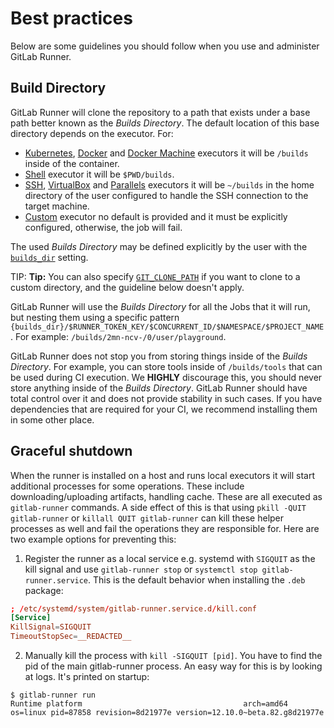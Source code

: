 # Best practices

Below are some guidelines you should follow when you use and administer
GitLab Runner.

## Build Directory

GitLab Runner will clone the repository to a path that exists under a
base path better known as the _Builds Directory_. The default location
of this base directory depends on the executor. For:

- [Kubernetes](../executors/kubernetes.md),
  [Docker](../executors/docker.md) and [Docker
  Machine](../executors/docker_machine.md) executors it will be
  `/builds` inside of the container.
- [Shell](../executors/shell.md) executor it will be `$PWD/builds`.
- [SSH](../executors/ssh.md), [VirtualBox](../executors/virtualbox.md)
  and [Parallels](../executors/parallels.md) executors it will be
  `~/builds` in the home directory of the user configured to handle the
  SSH connection to the target machine.
- [Custom](../executors/custom.md) executor no default is provided and
  it must be explicitly configured, otherwise, the job will fail.

The used _Builds Directory_ may be defined explicitly by the user with the
[`builds_dir`](../configuration/advanced-configuration.md#the-runners-section)
setting.

TIP: **Tip:**
You can also specify
[`GIT_CLONE_PATH`](https://docs.gitlab.com/ee/ci/yaml/README.html#custom-build-directories)
if you want to clone to a custom directory, and the guideline below
doesn't apply.

GitLab Runner will use the _Builds Directory_ for all the Jobs that it
will run, but nesting them using a specific pattern
`{builds_dir}/$RUNNER_TOKEN_KEY/$CONCURRENT_ID/$NAMESPACE/$PROJECT_NAME`.
For example: `/builds/2mn-ncv-/0/user/playground`.

GitLab Runner does not stop you from storing things inside of the
_Builds Directory_. For example, you can store tools inside of
`/builds/tools` that can be used during CI execution. We **HIGHLY**
discourage this, you should never store anything inside of the _Builds
Directory_. GitLab Runner should have total control over it and does not
provide stability in such cases. If you have dependencies that are
required for your CI, we recommend installing them in some other
place.

## Graceful shutdown

When the runner is installed on a host and runs local executors it will start additional processes for some operations.
These include downloading/uploading artifacts, handling cache.
These are all executed as `gitlab-runner` commands. A side effect of this is that using `pkill -QUIT gitlab-runner` or `killall QUIT gitlab-runner` can kill these helper processes as well and fail the operations they are responsible for.
Here are two example options for preventing this:
1. Register the runner as a local service e.g. systemd with `SIGQUIT` as the kill signal and use `gitlab-runner stop` or `systemctl stop gitlab-runner.service`.
This is the default behavior when installing the `.deb` package:
```conf
; /etc/systemd/system/gitlab-runner.service.d/kill.conf
[Service]
KillSignal=SIGQUIT
TimeoutStopSec=__REDACTED__

```
2. Manually kill the process with `kill -SIGQUIT [pid]`. You have to find the pid of the main gitlab-runner process.
An easy way for this is by looking at logs. It's printed on startup:
```log
$ gitlab-runner run
Runtime platform                                    arch=amd64 os=linux pid=87858 revision=8d21977e version=12.10.0~beta.82.g8d21977e
```
